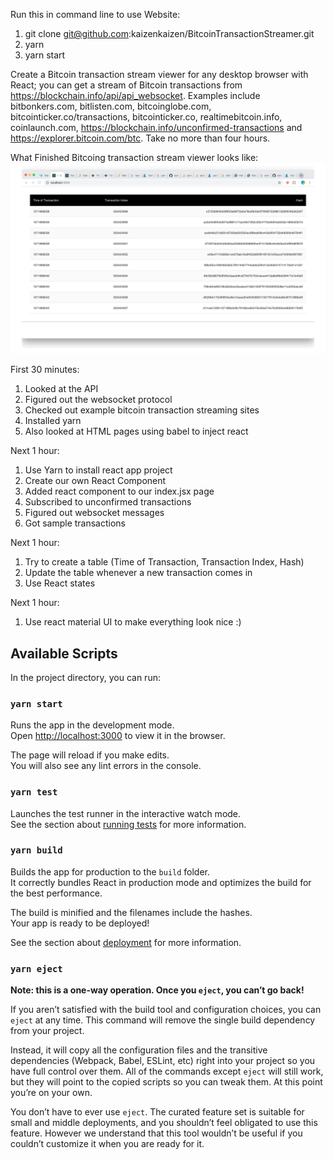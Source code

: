 Run this in command line to use Website:
1. git clone git@github.com:kaizenkaizen/BitcoinTransactionStreamer.git
2. yarn
3. yarn start

Create a Bitcoin transaction stream viewer for any desktop browser with React;
you can get a stream of Bitcoin transactions from
https://blockchain.info/api/api_websocket.
Examples include bitbonkers.com, bitlisten.com, bitcoinglobe.com,
bitcointicker.co/transactions, bitcointicker.co, realtimebitcoin.info,
coinlaunch.com, https://blockchain.info/unconfirmed-transactions and
https://explorer.bitcoin.com/btc. Take no more than four hours.

What Finished Bitcoing transaction stream viewer looks like:
![alt text](https://github.com/kaizenkaizen/BitcoinTransactionStreamer/blob/master/public/readme_image.png "What Project Looks Like")


First 30 minutes:
1. Looked at the API
2. Figured out the websocket protocol
3. Checked out example bitcoin transaction streaming sites
4. Installed yarn
5. Also looked at HTML pages using babel to inject react

Next 1 hour:
1. Use Yarn to install react app project
2. Create our own React Component
3. Added react component to our index.jsx page
4. Subscribed to unconfirmed transactions
5. Figured out websocket messages
6. Got sample transactions

Next 1 hour:
1. Try to create a table (Time of Transaction, Transaction Index, Hash)
2. Update the table whenever a new transaction comes in
3. Use React states


Next 1 hour:
1. Use react material UI to make everything look nice :)


## Available Scripts

In the project directory, you can run:

### `yarn start`

Runs the app in the development mode.<br />
Open [http://localhost:3000](http://localhost:3000) to view it in the browser.

The page will reload if you make edits.<br />
You will also see any lint errors in the console.

### `yarn test`

Launches the test runner in the interactive watch mode.<br />
See the section about [running tests](https://facebook.github.io/create-react-app/docs/running-tests) for more information.

### `yarn build`

Builds the app for production to the `build` folder.<br />
It correctly bundles React in production mode and optimizes the build for the best performance.

The build is minified and the filenames include the hashes.<br />
Your app is ready to be deployed!

See the section about [deployment](https://facebook.github.io/create-react-app/docs/deployment) for more information.

### `yarn eject`

**Note: this is a one-way operation. Once you `eject`, you can’t go back!**

If you aren’t satisfied with the build tool and configuration choices, you can `eject` at any time. This command will remove the single build dependency from your project.

Instead, it will copy all the configuration files and the transitive dependencies (Webpack, Babel, ESLint, etc) right into your project so you have full control over them. All of the commands except `eject` will still work, but they will point to the copied scripts so you can tweak them. At this point you’re on your own.

You don’t have to ever use `eject`. The curated feature set is suitable for small and middle deployments, and you shouldn’t feel obligated to use this feature. However we understand that this tool wouldn’t be useful if you couldn’t customize it when you are ready for it.
